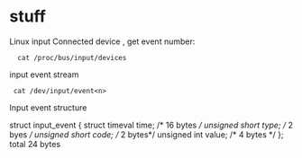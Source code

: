 # stuff
Linux input
   Connected device , get event number:
   
      cat /proc/bus/input/devices 
      
   input event stream
   
     cat /dev/input/event<n>
     
   Input event structure
   
   struct input_event
  {
   struct timeval time; /* 16 bytes */
   unsigned short type; /* 2 byes */
   unsigned short code; /* 2 bytes*/
   unsigned int value;  /* 4 bytes */
  };                   total 24 bytes

